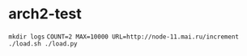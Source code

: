 # arch2-test
`mkdir logs`
`COUNT=2 MAX=10000 URL=http://node-11.mai.ru/increment ./load.sh ./load.py`
